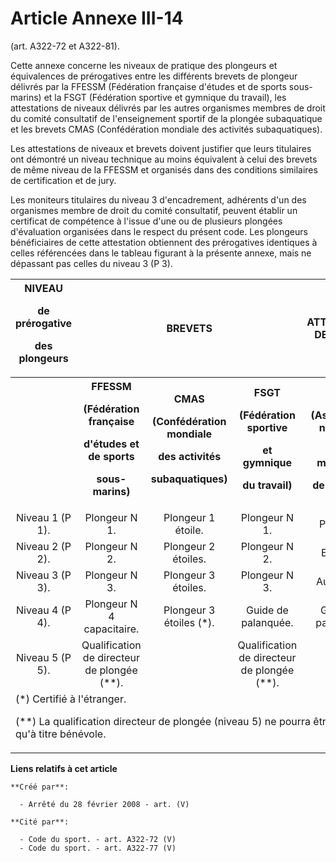 # Article Annexe III-14

(art. A322-72 et A322-81).

Cette annexe concerne les niveaux de pratique des plongeurs et équivalences de prérogatives entre les différents brevets de
plongeur délivrés par la FFESSM (Fédération française d'études et de sports sous-marins) et la FSGT (Fédération sportive et
gymnique du travail), les attestations de niveaux délivrés par les autres organismes membres de droit du comité consultatif
de l'enseignement sportif de la plongée subaquatique et les brevets CMAS (Confédération mondiale des activités
subaquatiques).

Les attestations de niveaux et brevets doivent justifier que leurs titulaires ont démontré un niveau technique au moins
équivalent à celui des brevets de même niveau de la FFESSM et organisés dans des conditions similaires de certification et de
jury.

Les moniteurs titulaires du niveau 3 d'encadrement, adhérents d'un des organismes membre de droit du comité consultatif,
peuvent établir un certificat de compétence à l'issue d'une ou de plusieurs plongées d'évaluation organisées dans le respect
du présent code. Les plongeurs bénéficiaires de cette attestation obtiennent des prérogatives identiques à celles référencées
dans le tableau figurant à la présente annexe, mais ne dépassant pas celles du niveau 3 (P 3).

<table>
    <tbody>
      <tr>
        <th>NIVEAU

de prérogative

des plongeurs

</th>
        <th colspan="3">BREVETS

</th>
        <th>ATTESTATION DE NIVEAU

</th>
      </tr>
      <tr>
        <th>
        </th><th>FFESSM

(Fédération française

d'études et de sports

sous-marins)

</th>
        <th>CMAS

(Confédération mondiale

des activités

subaquatiques)

</th>
        <th>FSGT

(Fédération sportive

et gymnique

du travail)

</th>
        <th>ANMP

(Association nationale

des moniteurs

de plongée)

</th>
        <th>SNMP

(Syndicat national

des moniteurs

de plongée)

</th>
      </tr>
      <tr>
        <td align="center">Niveau 1 (P 1).

</td>
        <td align="center">Plongeur N 1.

</td>
        <td align="center">Plongeur 1 étoile.

</td>
        <td align="center">Plongeur N 1.

</td>
        <td align="center">Plongeur.

</td>
        <td align="center">Plongeur.

</td>
      </tr>
      <tr>
        <td align="center">Niveau 2 (P 2).

</td>
        <td align="center">Plongeur N 2.

</td>
        <td align="center">Plongeur 2 étoiles.

</td>
        <td align="center">Plongeur N 2.

</td>
        <td align="center">Equipier.

</td>
        <td align="center">Plongeur confirmé.

</td>
      </tr>
      <tr>
        <td align="center">Niveau 3 (P 3).

</td>
        <td align="center">Plongeur N 3.

</td>
        <td align="center">Plongeur 3 étoiles.

</td>
        <td align="center">Plongeur N 3.

</td>
        <td align="center">Autonome.

</td>
        <td align="center">Plongeur autonome.

</td>
      </tr>
      <tr>
        <td align="center">Niveau 4 (P 4).

</td>
        <td align="center">Plongeur N 4 capacitaire.

</td>
        <td align="center">Plongeur 3 étoiles (*).

</td>
        <td align="center">Guide de palanquée.

</td>
        <td align="center">Guide de palanquée.

</td>
        <td align="center">Guide de palanquée.

</td>
      </tr>
      <tr>
        <td align="center">Niveau 5 (P 5).

</td>
        <td align="center">Qualification de directeur de plongée (**).

</td>
        <td align="center">

</td>
        <td align="center">Qualification de directeur de plongée (**). 

</td>
        <td align="center">

</td>
        <td align="center">Directeur de plongée (**).

</td>
      </tr>
      <tr>
        <td colspan="5">(*) Certifié à l'étranger.

(**) La qualification directeur de plongée (niveau 5) ne pourra être exercée qu'à titre bénévole.

</td>
      </tr>
    </tbody>
  </table>

**Liens relatifs à cet article**

	**Créé par**:

	  - Arrêté du 28 février 2008 - art. (V)

	**Cité par**:

	  - Code du sport. - art. A322-72 (V)
	  - Code du sport. - art. A322-77 (V)
